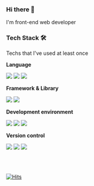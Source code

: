 <h3>Hi there 👋</h3>

I'm front-end web developer

<h3>Tech Stack 🛠</h3>

Techs that I've used at least once

**Language**
<p>
  <img src="https://img.shields.io/badge/HTML-E34F26?style=for-the-badge&logo=html5&logoColor=white" /> 
  <img src="https://img.shields.io/badge/CSS-1572B6?style=for-the-badge&logo=css3&logoColor=white" /> 
  <img src="https://img.shields.io/badge/JavaScript-323330?style=for-the-badge&logo=javascript&logoColor=F7DF1E" /> 
</p>

**Framework & Library**
<p>
  <img src="https://img.shields.io/badge/jQuery-0769AD?style=for-the-badge&logo=jquery&logoColor=white" /> 
  <img src="https://img.shields.io/badge/Vue-35495E?style=for-the-badge&logo=vuedotjs&logoColor=4FC08D" /> 
<p/>


**Development environment**
<p>
  <img src="https://img.shields.io/badge/Node.js-339933?style=for-the-badge&logo=nodedotjs&logoColor=white" /> 
  <img src="https://img.shields.io/badge/npm-CB3837?style=for-the-badge&logo=npm&logoColor=white" /> 
  <img src="https://img.shields.io/badge/Yarn-2C8EBB?style=for-the-badge&logo=yarn&logoColor=white" /> 
  
<p/>

**Version control**
<p>
  <img src="https://img.shields.io/badge/Git-F05032?style=for-the-badge&logo=git&logoColor=white" />
  <img src="https://img.shields.io/badge/GitHub-100000?style=for-the-badge&logo=github&logoColor=white" />
  <img src="https://img.shields.io/badge/Bitbucket-330F63?style=for-the-badge&logo=bitbucket&logoColor=white" />
</p>

<br />
<br />


[![Hits](https://hits.seeyoufarm.com/api/count/incr/badge.svg?url=https%3A%2F%2Fgithub.com%2FJaehyeokk)](https://hits.seeyoufarm.com)

